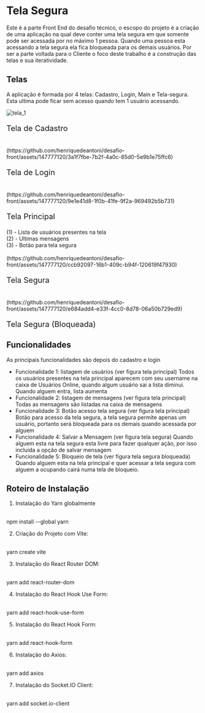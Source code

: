 # Tela Segura

Este é a parte Front End do desafio técnico, o escopo do projeto é a criação de uma aplicação na qual deve conter uma tela segura em que somente pode ser acessada por no máximo 1 pessoa.
Quando uma pessoa esta acessando a tela segura ela fica bloqueada para os demais usuários.
Por ser a parte voltada para o Cliente o foco deste trabalho é a construção das telas e sua iteratividade.

## Telas

A aplicação é formada por 4 telas: Cadastro, Login, Main e Tela-segura. Esta ultima pode ficar sem acesso quando tem 1 usuário acessando.

  ![tela_1](https://github.com/henriquedeantoni/desafio-front/assets/147777120/b64f2fd2-3959-4972-a803-3853849ec2ce)
  <br>
  <p style="font-size: 20px;">Tela de Cadastro<p>
  <br>
  (https://github.com/henriquedeantoni/desafio-front/assets/147777120/3a1f7fbe-7b2f-4a0c-85d0-5e9b1e75ffc6)
  <br>
  <p style="font-size: 20px;">Tela de Login</p>
  <br>
  (https://github.com/henriquedeantoni/desafio-front/assets/147777120/9e1e41d8-1f0b-41fe-9f2a-969492b5b731)
  <br>
  <p style="font-size: 20px;">Tela Principal</p> 
  (1) - Lista de usuários presentes na tela <br>
  (2) - Ultimas mensagens <br>
  (3) - Botão para tela segura <br>
  <br>
  (https://github.com/henriquedeantoni/desafio-front/assets/147777120/ccb92097-16b1-409c-b94f-120619f47930)
  <br>
  <p style="font-size: 20px;">Tela Segura</p>
  <br>
  (https://github.com/henriquedeantoni/desafio-front/assets/147777120/e684add4-e33f-4cc0-8d78-06a50b729ed9)
  <br>
  <p style="font-size: 20px;">Tela Segura (Bloqueada)</p>


## Funcionalidades

As principais funcionalidades são depois do cadastro e login
- Funcionalidade 1: listagem de usuários (ver figura tela principal)
      Todos os usuários presentes na tela principal aparecem com seu username na caixa de Usuários Online, quando algum usuário sai a lista diminui.
      Quando alguem entra,  lista aumenta
- Funcionalidade 2: listagem de mensagens (ver figura tela principal)
      Todas as mensagens são listadas na caixa de mensagens
- Funcionalidade 3: Botão acesso tela segura (ver figura tela principal)
      Botão para acesso da tela segura, a tela segura permite apenas um usuário, portanto será bloqueada para os demais quando acessada por alguem
- Funcionalidade 4: Salvar a Mensagem (ver figura tela segura)
      Quando alguem esta na tela segura esta livre para fazer qualquer ação, por isso incluida a opção de salvar mensagem
- Funcionalidade 5: Bloqueio de tela (ver figura tela segura bloqueada)
      Quando alguem esta na tela principal e quer acessar a tela segura com alguem a ocupando cairá numa tela de bloqueio.

## Roteiro de Instalação


1)  Instalação do Yarn globalmente
<br>
npm install --global yarn <br>

2)  Criação do Projeto com Vite:
<br>
yarn create vite <br>

3) Instalação do React Router DOM:
<br>
yarn add react-router-dom <br>

4) Instalação do React Hook Use Form:
<br>
yarn add react-hook-use-form <br>

5) Instalação do React Hook Form:
<br>
yarn add react-hook-form <br>

6) Instalação do Axios:
<br>
yarn add axios <br>

7) Instalação do Socket.IO Client:
<br>
yarn add socket.io-client <br>





